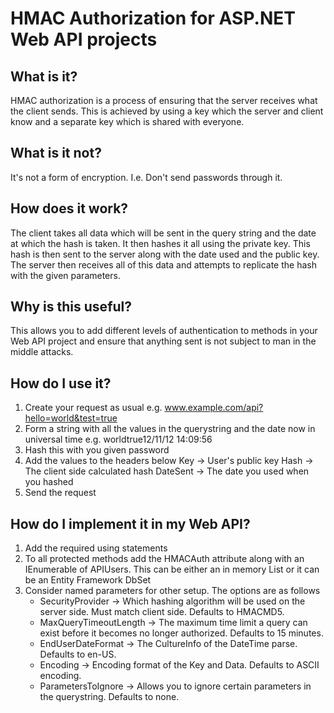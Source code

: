 HMAC Authorization for ASP.NET Web API projects
===============================================

What is it?
-----------

HMAC authorization is a process of ensuring that the server receives what the client sends. This is achieved by using a key which the server and client know and a separate key which is shared with everyone.

What is it not?
---------------

It's not a form of encryption. I.e. Don't send passwords through it.

How does it work?
-----------------

The client takes all data which will be sent in the query string and the date at which the hash is taken. It then hashes it all using the private key. This hash is then sent to the server along with the date used and the public key.
The server then receives all of this data and attempts to replicate the hash with the given parameters.

Why is this useful?
-------------------

This allows you to add different levels of authentication to methods in your Web API project and ensure that anything sent is not subject to man in the middle attacks.

How do I use it?
----------------

1. Create your request as usual
   e.g. www.example.com/api?hello=world&test=true
2. Form a string  with all the values in the querystring and the date now in universal time
   e.g. worldtrue12/11/12 14:09:56
3. Hash this with you given password
4. Add the values to the headers below
   Key -> User's public key
   Hash -> The client side calculated hash
   DateSent -> The date you used when you hashed
5. Send the request

How do I implement it in my Web API?
------------------------------------

1. Add the required using statements
2. To all protected methods add the HMACAuth attribute along with an IEnumerable of APIUsers. This can be either an in memory List or it can be an Entity Framework DbSet
3. Consider named parameters for other setup. The options are as follows
    * SecurityProvider -> Which hashing algorithm will be used on the server side. Must match client side. Defaults to HMACMD5.
    * MaxQueryTimeoutLength -> The maximum time limit a query can exist before it becomes no longer authorized. Defaults to 15 minutes.
    * EndUserDateFormat -> The CultureInfo of the DateTime parse. Defaults to en-US.
    * Encoding -> Encoding format of the Key and Data. Defaults to ASCII encoding.
    * ParametersToIgnore -> Allows you to ignore certain parameters in the querystring. Defaults to none.